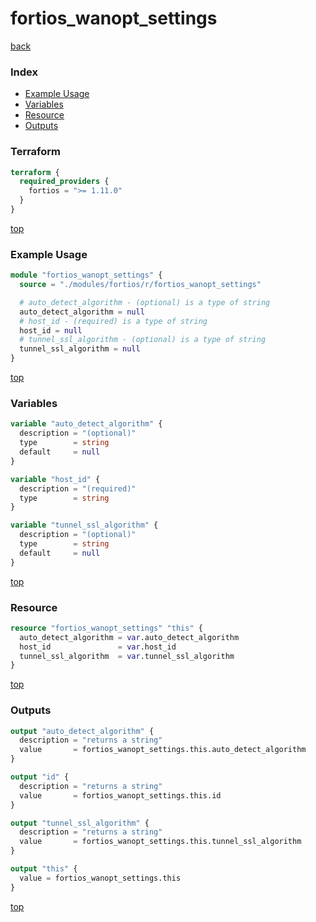 # fortios_wanopt_settings

[back](../fortios.md)

### Index

- [Example Usage](#example-usage)
- [Variables](#variables)
- [Resource](#resource)
- [Outputs](#outputs)

### Terraform

```terraform
terraform {
  required_providers {
    fortios = ">= 1.11.0"
  }
}
```

[top](#index)

### Example Usage

```terraform
module "fortios_wanopt_settings" {
  source = "./modules/fortios/r/fortios_wanopt_settings"

  # auto_detect_algorithm - (optional) is a type of string
  auto_detect_algorithm = null
  # host_id - (required) is a type of string
  host_id = null
  # tunnel_ssl_algorithm - (optional) is a type of string
  tunnel_ssl_algorithm = null
}
```

[top](#index)

### Variables

```terraform
variable "auto_detect_algorithm" {
  description = "(optional)"
  type        = string
  default     = null
}

variable "host_id" {
  description = "(required)"
  type        = string
}

variable "tunnel_ssl_algorithm" {
  description = "(optional)"
  type        = string
  default     = null
}
```

[top](#index)

### Resource

```terraform
resource "fortios_wanopt_settings" "this" {
  auto_detect_algorithm = var.auto_detect_algorithm
  host_id               = var.host_id
  tunnel_ssl_algorithm  = var.tunnel_ssl_algorithm
}
```

[top](#index)

### Outputs

```terraform
output "auto_detect_algorithm" {
  description = "returns a string"
  value       = fortios_wanopt_settings.this.auto_detect_algorithm
}

output "id" {
  description = "returns a string"
  value       = fortios_wanopt_settings.this.id
}

output "tunnel_ssl_algorithm" {
  description = "returns a string"
  value       = fortios_wanopt_settings.this.tunnel_ssl_algorithm
}

output "this" {
  value = fortios_wanopt_settings.this
}
```

[top](#index)
